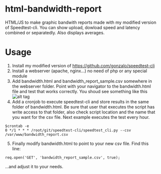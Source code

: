 # html-bandwidth-report
HTML/JS to make graphic bandwith reports made with my modified version of Speedtest-cli. You can show upload, dowload speed and latency combined or separatedly. Also displays averages.

# Usage
1. Install my modified version of https://github.com/gonzalo/speedtest-cli
2. Install a webserver (apache, nginx...) no need of php or any special module
3. Add bandwidth.html and bandwidth_report_sample.csv somewhere in the webserver folder. Point with your navigator to the bandwidth.html file and test that works correctly. You shoud see something like this
![alt tag](https://cloud.githubusercontent.com/assets/57393/8900874/3320bc86-3444-11e5-9612-4ef2dbb0716b.png)
4. Add a cronjob to execute speedtest-cli and store results in the same folder of bandwidth.html. Be sure that user that executes the script has write access to that folder, also check script location and the name that you want for the csv file. Next example executes the test every hour.
```
$crontab -e
0 */1 * * * /root/git/speedtest-cli/speedtest_cli.py --csv /var/www/bandwidth_report.csv
```
5. Finally modify bandwidth.html to point to your new csv file. Find this line:
```
req.open('GET', 'bandwidth_report_sample.csv', true);
```
...and adjust it to your needs.

